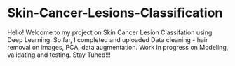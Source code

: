 # Skin-Cancer-Lesions-Classification
Hello! Welcome to my project on Skin Cancer Lesion Classifation using Deep Learning.
So far, I completed and uploaded Data cleaning - hair removal on images, PCA, data augmentation.
Work in progress on Modeling, validating and testing. 
Stay Tuned!!!



